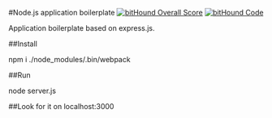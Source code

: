 #Node.js application boilerplate
[![bitHound Overall Score](https://www.bithound.io/github/metaphorical/quantum-boilerplate/badges/score.svg)](https://www.bithound.io/github/metaphorical/quantum-boilerplate)  [![bitHound Code](https://www.bithound.io/github/metaphorical/quantum-boilerplate/badges/code.svg)](https://www.bithound.io/github/metaphorical/quantum-boilerplate)

Application boilerplate based on express.js.

##Install

npm i
./node_modules/.bin/webpack

##Run

node server.js

##Look for it on localhost:3000
